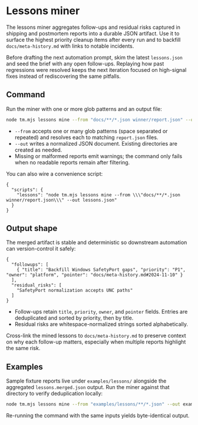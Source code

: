 # Lessons miner

The lessons miner aggregates follow-ups and residual risks captured in shipping and
postmortem reports into a durable JSON artifact. Use it to surface the highest
priority cleanup items after every run and to backfill `docs/meta-history.md`
with links to notable incidents.

Before drafting the next automation prompt, skim the latest `lessons.json` and
seed the brief with any open follow-ups. Replaying how past regressions were
resolved keeps the next iteration focused on high-signal fixes instead of
rediscovering the same pitfalls.

## Command

Run the miner with one or more glob patterns and an output file:

```bash
node tm.mjs lessons mine --from "docs/**/*.json winner/report.json" --out lessons.json
```

- `--from` accepts one or many glob patterns (space separated or repeated) and
  resolves each to matching `report.json` files.
- `--out` writes a normalized JSON document. Existing directories are created as
  needed.
- Missing or malformed reports emit warnings; the command only fails when no
  readable reports remain after filtering.

You can also wire a convenience script:

```jsonc
{
  "scripts": {
    "lessons": "node tm.mjs lessons mine --from \\\"docs/**/*.json winner/report.json\\\" --out lessons.json"
  }
}
```

## Output shape

The merged artifact is stable and deterministic so downstream automation can
version-control it safely:

```jsonc
{
  "followups": [
    { "title": "Backfill Windows SafetyPort gaps", "priority": "P1", "owner": "platform", "pointer": "docs/meta-history.md#2024-11-10" }
  ],
  "residual_risks": [
    "SafetyPort normalization accepts UNC paths"
  ]
}
```

- Follow-ups retain `title`, `priority`, `owner`, and `pointer` fields. Entries
  are deduplicated and sorted by priority, then by title.
- Residual risks are whitespace-normalized strings sorted alphabetically.

Cross-link the mined lessons to `docs/meta-history.md` to preserve context on
why each follow-up matters, especially when multiple reports highlight the same
risk.

## Examples

Sample fixture reports live under `examples/lessons/` alongside the aggregated
`lessons.merged.json` output. Run the miner against that directory to verify
deduplication locally:

```bash
node tm.mjs lessons mine --from "examples/lessons/**/*.json" --out examples/lessons/lessons.merged.json
```

Re-running the command with the same inputs yields byte-identical output.

